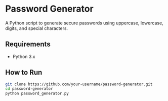 # Password Generator

A Python script to generate secure passwords using uppercase, lowercase, digits, and special characters.

## Requirements

- Python 3.x

## How to Run

```bash
git clone https://github.com/your-username/password-generator.git
cd password-generator
python password_generator.py
